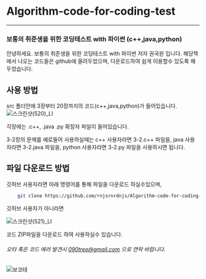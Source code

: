 # Algorithm-code-for-coding-test
* * *

### 보통의 취준생을 위한 코딩테스트 with 파이썬 (c++,java,python) 
 
안녕하세요. 보통의 취준생을 위한 코딩테스트 with 파이썬 저자 권국원 입니다.
해당책에서 나오는 코드들은 github에 올려두었으며, 다운로드하여 쉽게 이용할수 있도록
해두었습니다.

사용 방법
-----------
src 폴더안에 3장부터 20장까지의 코드(c++,java,python)가 들어있습니다.
![스크린샷(520)_LI](https://user-images.githubusercontent.com/49832278/149806823-33ade2d0-fd34-47af-9fdc-31a1197ba3e1.jpg)


각장에는 .c++, .java .py 확장자 파일이 들어있습니다.


3-2장의 문제를 예로들어 사용하실때는
c++ 사용자라면 3-2.c++ 파일을,
java 사용자라면 3-2.java 파일을,
python 사용자라면 3-2.py 파일을 사용하시면 됩니다.

파일 다운로드 방법
-----------
깃허브 사용자라면 아래 명령어를 통해 파일을 다운로드 하실수있으며,
```bash
    git clone https://github.com/rnjsrnrdnjs/Algorithm-code-for-coding-test
```
깃허브 사용자가 아니라면 


![스크린샷(521)_LI](https://user-images.githubusercontent.com/49832278/149806833-a0dd889a-c66a-4478-b87b-cd1a5ce3d930.jpg)

코드 ZIP파일을 다운로드 하여 사용하실수 있습니다.

###### 오타 혹은 코드 에러 발견시 090tree@gmail.com 으로 연락 바랍니다.


![보코테](https://user-images.githubusercontent.com/49832278/153901484-826cdc5a-d735-4f38-bec2-9d48aeab2f58.png)
